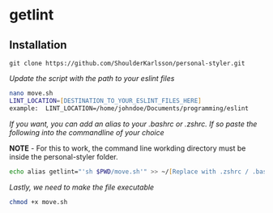 # getlint


## Installation
```
git clone https://github.com/ShoulderKarlsson/personal-styler.git
```
 *Update the script with the path to your eslint files*
 
 ```zsh
 nano move.sh
 LINT_LOCATION=[DESTINATION_TO_YOUR_ESLINT_FILES_HERE]
 example:  LINT_LOCATION=/home/johndoe/Documents/programming/eslint
```

*If you want, you can add an alias to your .bashrc or .zshrc. If so paste the following into the commandline of your choice*  

**NOTE** - For this to work, the command line workding directory must be inside the personal-styler folder.


```zsh
echo alias getlint="'sh $PWD/move.sh'" >> ~/[Replace with .zshrc / .bashrc]
```

*Lastly, we need to make the file executable*

```zsh
chmod +x move.sh
```
